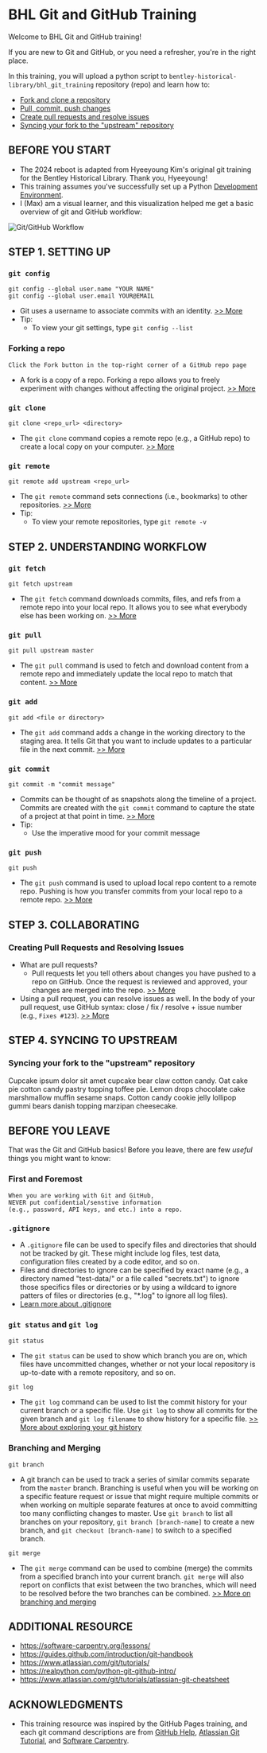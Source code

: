 # BHL Git and GitHub Training

Welcome to BHL Git and GitHub training! 

If you are new to Git and GitHub, or you need a refresher, you're in the right place. 

In this training, you will upload a python script to `bentley-historical-library/bhl_git_training` repository (repo) and learn how to:
- [Fork and clone a repository](https://github.com/bentley-historical-library/bhl_git_training#step-1-setting-up) 
- [Pull, commit, push changes](https://github.com/bentley-historical-library/bhl_git_training#step-2-understanding-workflow)
- [Create pull requests and resolve issues](https://github.com/bentley-historical-library/bhl_git_training#step-3-collaborating)
- [Syncing your fork to the "upstream" repository](https://github.com/bentley-historical-library/bhl_git_training#step-4-syncing-to-upstream)

## BEFORE YOU START
- The 2024 reboot is adapted from Hyeeyoung Kim's original git training for the Bentley Historical Library. Thank you, Hyeeyoung!
- This training assumes you've successfully set up a Python [Development Environment](https://docs.google.com/document/d/1ov74wkiqkoGPJiiIfxrsJOEiWeXdjHd9ZyrKif4-ZdE/edit#heading=h.icnkahzf3tlr).
- I (Max) am a visual learner, and this visualization helped me get a basic overview of git and GitHub workflow:

![Git/GitHub Workflow](images/git-github-workflow.png)

## STEP 1. SETTING UP
### `git config`
```
git config --global user.name "YOUR NAME"
git config --global user.email YOUR@EMAIL
``` 
- Git uses a username to associate commits with an identity. [>> More](http://swcarpentry.github.io/git-novice/02-setup/index.html)
- Tip: 
  - To view your git settings, type `git config --list`

### Forking a repo
```
Click the Fork button in the top-right corner of a GitHub repo page
```
- A fork is a copy of a repo. Forking a repo allows you to freely experiment with changes without affecting the original project. [>> More](https://help.github.com/en/articles/fork-a-repo)

### `git clone`
```
git clone <repo_url> <directory>
```
- The `git clone` command copies a remote repo (e.g., a GitHub repo) to create a local copy on your computer. [>> More](https://www.atlassian.com/git/tutorials/setting-up-a-repository/git-clone)

### `git remote`
```
git remote add upstream <repo_url>
```
- The `git remote` command sets connections (i.e., bookmarks) to other repositories. [>> More](https://www.atlassian.com/git/tutorials/syncing)
- Tip:
  - To view your remote repositories, type `git remote -v`

## STEP 2. UNDERSTANDING WORKFLOW
### `git fetch`
```
git fetch upstream
```
- The `git fetch` command downloads commits, files, and refs from a remote repo into your local repo. It allows you to see what everybody else has been working on. [>> More](https://www.atlassian.com/git/tutorials/syncing/git-fetch)

### `git pull`
```
git pull upstream master
```
- The `git pull` command is used to fetch and download content from a remote repo and immediately update the local repo to match that content. [>> More](https://www.atlassian.com/git/tutorials/syncing/git-pull)

### `git add`
```
git add <file or directory>
```
- The `git add` command adds a change in the working directory to the staging area. It tells Git that you want to include updates to a particular file in the next commit. [>> More](https://www.atlassian.com/git/tutorials/saving-changes)

### `git commit`
```
git commit -m "commit message"
```
- Commits can be thought of as snapshots along the timeline of a project. Commits are created with the `git commit` command to capture the state of a project at that point in time. [>> More](https://www.atlassian.com/git/tutorials/saving-changes/git-commit)
- Tip:
  - Use the imperative mood for your commit message

### `git push`
```
git push
```
- The `git push` command is used to upload local repo content to a remote repo. Pushing is how you transfer commits from your local repo to a remote repo. [>> More](https://www.atlassian.com/git/tutorials/syncing/git-push)

## STEP 3. COLLABORATING 
### Creating Pull Requests and Resolving Issues
- What are pull requests? 
  - Pull requests let you tell others about changes you have pushed to a repo on GitHub. Once the request is reviewed and approved, your changes are merged into the repo. [>> More](https://help.github.com/en/articles/about-pull-requests)
- Using a pull request, you can resolve issues as well. In the body of your pull request, use GitHub syntax: close / fix / resolve + issue number (e.g., `Fixes #123`). [>> More](https://help.github.com/en/articles/closing-issues-using-keywords)

## STEP 4. SYNCING TO UPSTREAM
### Syncing your fork to the "upstream" repository

Cupcake ipsum dolor sit amet cupcake bear claw cotton candy. Oat cake pie cotton candy pastry topping toffee pie. Lemon drops chocolate cake marshmallow muffin sesame snaps. Cotton candy cookie jelly lollipop gummi bears danish topping marzipan cheesecake.

## BEFORE YOU LEAVE
That was the Git and GitHub basics! Before you leave, there are few *useful* things you might want to know:

### First and Foremost
```
When you are working with Git and GitHub, 
NEVER put confidential/senstive information 
(e.g., password, API keys, and etc.) into a repo.
```

### `.gitignore`
- A `.gitignore` file can be used to specify files and directories that should not be tracked by git. These might include log files, test data, configuration files created by a code editor, and so on.
- Files and directories to ignore can be specified by exact name (e.g., a directory named "test-data/" or a file called "secrets.txt") to ignore those specifics files or directories or by using a wildcard to ignore patters of files or directories (e.g., "*.log" to ignore all log files).
- [Learn more about .gitignore](http://swcarpentry.github.io/git-novice/06-ignore/index.html)

### `git status` and `git log`
```
git status
```
- The `git status` can be used to show which branch you are on, which files have uncommitted changes, whether or not your local repository is up-to-date with a remote repository, and so on.

```
git log
```
- The `git log` command can be used to list the commit history for your current branch or a specific file. Use `git log` to show all commits for the given branch and `git log filename` to show history for a specific file. [>> More about exploring your git history](http://swcarpentry.github.io/git-novice/05-history/index.html)

### Branching and Merging
```
git branch
```
- A git branch can be used to track a series of similar commits separate from the `master` branch. Branching is useful when you will be working on a specific feature request or issue that might require multiple commits or when working on multiple separate features at once to avoid committing too many conflicting changes to master. Use `git branch` to list all branches on your repository, `git branch [branch-name]` to create a new branch, and `git checkout [branch-name]` to switch to a specified branch.

```
git merge
```
- The `git merge` command can be used to combine (merge) the commits from a specified branch into your current branch. `git merge` will also report on conflicts that exist between the two branches, which will need to be resolved before the two branches can be combined. [>> More on branching and merging](https://git-scm.com/book/en/v2/Git-Branching-Basic-Branching-and-Merging)

## ADDITIONAL RESOURCE
- https://software-carpentry.org/lessons/
- https://guides.github.com/introduction/git-handbook
- https://www.atlassian.com/git/tutorials/
- https://realpython.com/python-git-github-intro/
- https://www.atlassian.com/git/tutorials/atlassian-git-cheatsheet

## ACKNOWLEDGMENTS
- This training resource was inspired by the GitHub Pages training, and each git command descriptions are from [GitHub Help](https://help.github.com), [Atlassian Git Tutorial](https://www.atlassian.com/git/tutorials), and [Software Carpentry](https://software-carpentry.org/lessons/index.html).
